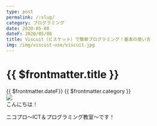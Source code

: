 ```yaml
---
type: post
permalink: /:slug/
category: プログラミング
date: 2020-05-08
dateF: 2020/05/08
title: Viscuit（ビスケット）で簡単プログラミング！基本の使い方
img: /img/viscuit-use/viscuit.jpg
---
```


# {{ $frontmatter.title }}

<div>
<span class="post-date">{{ $frontmatter.dateF}}</span>
<span class="post-category">{{ $frontmatter.category }}</span>
</div>

<img class="post-in-image" src="/img/viscuit-use/viscuit.jpg"/>

<br>
こんにちは！

ニコプロ～ICT＆プログラミング教室～です！
